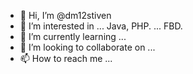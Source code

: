 - 👋 Hi, I’m @dm12stiven
- 👀 I’m interested in ... Java, PHP.  ... FBD.
- 🌱 I’m currently learning ...
- 💞️ I’m looking to collaborate on ...
- 📫 How to reach me ...

<!---
dm12stiven/dm12stiven is a ✨ special ✨ repository because its `README.md` (this file) appears on your GitHub profile.
You can click the Preview link to take a look at your changes.
--->
